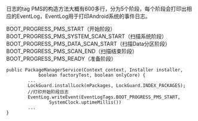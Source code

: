日志的tag
PMS的构造方法大概有600多行，分为5个阶段，每个阶段会打印出相应的EventLog，EventLog用于打印Android系统的事件日志。

BOOT_PROGRESS_PMS_START（开始阶段）
BOOT_PROGRESS_PMS_SYSTEM_SCAN_START（扫描系统阶段）
BOOT_PROGRESS_PMS_DATA_SCAN_START（扫描Data分区阶段）
BOOT_PROGRESS_PMS_SCAN_END（扫描结束阶段）
BOOT_PROGRESS_PMS_READY（准备阶段）

```
public PackageManagerService(Context context, Installer installer,
            boolean factoryTest, boolean onlyCore) {
        ...
        LockGuard.installLock(mPackages, LockGuard.INDEX_PACKAGES);
        //打印开始阶段日志
        EventLog.writeEvent(EventLogTags.BOOT_PROGRESS_PMS_START,
                SystemClock.uptimeMillis())
        ...
}
```
